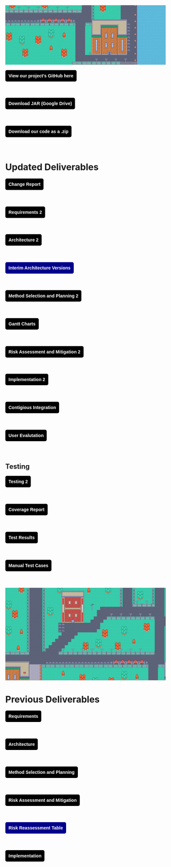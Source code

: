 <img src="docs/hh-bg2.png" style="width = 100vw height = 100vh z-index=-1">

<a href="https://github.com/Team-12-ENG1/HeslingtonHustle2.git" style="background-color: black; color: white; padding: 10px 10px; text-decoration: none; border-radius: 5px; font-family: sans-serif; font-weight: bold; display: inline-block; margin-bottom: 1cm;">View our project's GitHub here</a>

<a href="https://drive.google.com/file/d/1uWFpuNFwbp2wkDN4zGPN6JxYuojb1q_F/view" style="background-color: black; color: white; padding: 10px 10px; text-decoration: none; border-radius: 5px; font-family: sans-serif; font-weight: bold; display: inline-block; margin-bottom: 1cm;">Download JAR (Google Drive)</a>

<a href="https://lukehcjackson.github.io/HeslingtonHustleG15/docs/HesHus-new-main-5.zip" style="background-color: black; color: white; padding: 10px 10px; text-decoration: none; border-radius: 5px; font-family: sans-serif; font-weight: bold; display: inline-block; margin-bottom: 1cm;">Download our code as a .zip</a>

# Updated Deliverables

<a href="docs/New files/CI2.pdf" style="background-color: black; color: white; padding: 10px 10px; text-decoration: none; border-radius: 5px; font-family: sans-serif; font-weight: bold; display: inline-block; margin-bottom: 1cm;">Change Report</a>

<a href="docs/New files/Req2.pdf" style="background-color: black; color: white; padding: 10px 10px; text-decoration: none; border-radius: 5px; font-family: sans-serif; font-weight: bold; display: inline-block; margin-bottom: 1cm;">Requirements 2</a>

<a href="docs/New files/Arch2.pdf" style="background-color: black; color: white; padding: 10px 10px; text-decoration: none; border-radius: 5px; font-family: sans-serif; font-weight: bold; display: inline-block; margin-bottom: 1cm;">Architecture 2</a>

<a href="docs/New files/ArchitecturePreviousVersions.pdf" style="background-color: darkblue; color: white; padding: 10px 10px; text-decoration: none; border-radius: 5px; font-family: sans-serif; font-weight: bold; display: inline-block; margin-bottom: 1cm;">Interim Architecture Versions</a>

<a href="docs/New files/Plan2.pdf" style="background-color: black; color: white; padding: 10px 10px; text-decoration: none; border-radius: 5px; font-family: sans-serif; font-weight: bold; display: inline-block; margin-bottom: 1cm;">Method Selection and Planning 2</a>

<a href="docs/New files/Gantt Charts.pdf" style="background-color: black; color: white; padding: 10px 10px; text-decoration: none; border-radius: 5px; font-family: sans-serif; font-weight: bold; display: inline-block; margin-bottom: 1cm;">Gantt Charts</a>

<a href="docs/New files/Risk2.pdf" style="background-color: black; color: white; padding: 10px 10px; text-decoration: none; border-radius: 5px; font-family: sans-serif; font-weight: bold; display: inline-block; margin-bottom: 1cm;">Risk Assessment and Mitigation 2</a>

<a href="docs/New files/Imp2.pdf" style="background-color: black; color: white; padding: 10px 10px; text-decoration: none; border-radius: 5px; font-family: sans-serif; font-weight: bold; display: inline-block; margin-bottom: 1cm;">Implementation 2</a>

<a href="docs/New files/CI2.pdf" style="background-color: black; color: white; padding: 10px 10px; text-decoration: none; border-radius: 5px; font-family: sans-serif; font-weight: bold; display: inline-block; margin-bottom: 1cm;">Contigious Integration</a>

<a href="docs/New files/Eval2.pdf" style="background-color: black; color: white; padding: 10px 10px; text-decoration: none; border-radius: 5px; font-family: sans-serif; font-weight: bold; display: inline-block; margin-bottom: 1cm;">User Evalutation</a>

## Testing
<a href="docs/New files/Test2.pdf" style="background-color: black; color: white; padding: 10px 10px; text-decoration: none; border-radius: 5px; font-family: sans-serif; font-weight: bold; display: inline-block; margin-bottom: 1cm;">Testing 2</a>

<a href="http://htmlpreview.github.io/?https://Team-12-ENG1.github.io/docs/coverage-report/index.html" style="background-color: black; color: white; padding: 10px 10px; text-decoration: none; border-radius: 5px; font-family: sans-serif; font-weight: bold; display: inline-block; margin-bottom: 1cm;">Coverage Report</a>

<a href="http://htmlpreview.github.io/?https://Team-12-ENG1.github.io/docs/test/index.html" style="background-color: black; color: white; padding: 10px 10px; text-decoration: none; border-radius: 5px; font-family: sans-serif; font-weight: bold; display: inline-block; margin-bottom: 1cm;">Test Results</a>

<a href="docs/New files/test-cases.pdf" style="background-color: black; color: white; padding: 10px 10px; text-decoration: none; border-radius: 5px; font-family: sans-serif; font-weight: bold; display: inline-block; margin-bottom: 1cm;">Manual Test Cases</a>

<img src="docs/heshus-background.png" style="width = 100vw height = 100vh z-index=-1">


# Previous Deliverables

<a href="docs/Previous Files/Req1.pdf" style="background-color: black; color: white; padding: 10px 10px; text-decoration: none; border-radius: 5px; font-family: sans-serif; font-weight: bold; display: inline-block; margin-bottom: 1cm;">Requirements</a>

<a href="docs/Previous Files/Arch1.pdf" style="background-color: black; color: white; padding: 10px 10px; text-decoration: none; border-radius: 5px; font-family: sans-serif; font-weight: bold; display: inline-block; margin-bottom: 1cm;">Architecture</a>

<a href="docs/Previous Files/Plan1.pdf" style="background-color: black; color: white; padding: 10px 10px; text-decoration: none; border-radius: 5px; font-family: sans-serif; font-weight: bold; display: inline-block; margin-bottom: 1cm;">Method Selection and Planning</a>

<a href="docs/Previous Files/Risk1.pdf" style="background-color: black; color: white; padding: 10px 10px; text-decoration: none; border-radius: 5px; font-family: sans-serif; font-weight: bold; display: inline-block; margin-bottom: 1cm;">Risk Assessment and Mitigation</a>

<a href="docs/Previous Files/RiskReassessment.jpg" style="background-color: darkblue; color: white; padding: 10px 10px; text-decoration: none; border-radius: 5px; font-family: sans-serif; font-weight: bold; display: inline-block; margin-bottom: 1cm;">Risk Reassessment Table</a>

<a href="docs/Previous Files/Impl1.pdf" style="background-color: black; color: white; padding: 10px 10px; text-decoration: none; border-radius: 5px; font-family: sans-serif; font-weight: bold; display: inline-block; margin-bottom: 1cm;">Implementation</a>